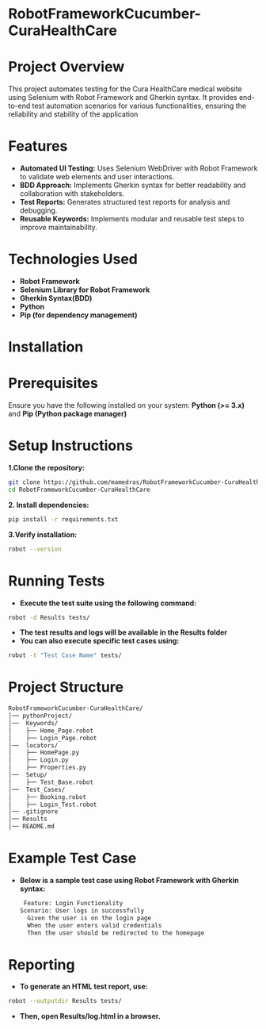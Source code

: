 # RobotFrameworkCucumber-CuraHealthCare
# Project Overview
This project automates testing for the Cura HealthCare medical website using Selenium with Robot Framework and Gherkin syntax. 
It provides end-to-end test automation scenarios for various functionalities, ensuring the reliability and stability of the application
# Features
- **Automated UI Testing:** Uses Selenium WebDriver with Robot Framework to validate web elements and user interactions.
- **BDD Approach:** Implements Gherkin syntax for better readability and collaboration with stakeholders.
- **Test Reports:** Generates structured test reports for analysis and debugging.
- **Reusable Keywords:** Implements modular and reusable test steps to improve maintainability.
# Technologies Used
- **Robot Framework**
- **Selenium Library for Robot Framework**
- **Gherkin Syntax(BDD)**
- **Python**
- **Pip (for dependency management)**
# Installation
# Prerequisites
 Ensure you have the following installed on your system:
 **Python (>= 3.x)** and **Pip (Python package manager)**
# Setup Instructions
**1.Clone the repository:**
```sh 
git clone https://github.com/mamedras/RobotFrameworkCucumber-CuraHealthCare.git
cd RobotFrameworkCucumber-CuraHealthCare
```
**2. Install dependencies:**
```sh
pip install -r requirements.txt
```
**3.Verify installation:**
```sh
robot --version
```
# Running Tests
- **Execute the test suite using the following command:** 
```sh
robot -d Results tests/
```
- **The test results and logs will be available in the Results folder**
- **You can also execute specific test cases using:**
``` sh
robot -t "Test Case Name" tests/
```
# Project Structure
``` sh
RobotFrameworkCucumber-CuraHealthCare/
│── pythonProject/
│──  Keywords/
│    ├── Home_Page.robot
│    ├── Login_Page.robot
│──  locators/
│    ├── HomePage.py
│    ├── Login.py
│    ├── Properties.py
│──  Setup/
│    ├── Test_Base.robot
│──  Test_Cases/
│    ├── Booking.robot
│    ├── Login_Test.robot
│── .gitignore
│── Results
│── README.md
```
# Example Test Case
- **Below is a sample test case using Robot Framework with Gherkin syntax:**
  ```sh
   Feature: Login Functionality
  Scenario: User logs in successfully
    Given the user is on the login page
    When the user enters valid credentials
    Then the user should be redirected to the homepage
  ```
# Reporting
- **To generate an HTML test report, use:**
``` sh
robot --outputdir Results tests/
```
- **Then, open Results/log.html in a browser.**


